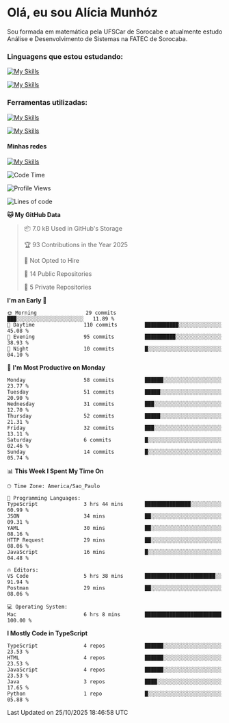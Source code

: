 # Olá, eu sou Alícia Munhóz

<p>Sou formada em matemática pela UFSCar de Sorocabe e atualmente estudo Análise e Desenvolvimento de Sistemas na FATEC de Sorocaba.</p>

### Linguagens que estou estudando:

[![My Skills](https://skillicons.dev/icons?i=js,ts,html,css)](https://skillicons.dev)


[![My Skills](https://skillicons.dev/icons?i=nodejs,java,py,latex)](https://skillicons.dev)

### Ferramentas utilizadas:

[![My Skills](https://skillicons.dev/icons?i=vscode,discord,figma,git)](https://skillicons.dev)

[![My Skills](https://skillicons.dev/icons?i=github,gmail,mongodb,sublime)](https://skillicons.dev)

#### Minhas redes
[![My Skills](https://skillicons.dev/icons?i=linkedin)](https://www.linkedin.com/in/aliciamunhozfrancodecamargo/)

<!--START_SECTION:waka-->
![Code Time](http://img.shields.io/badge/Code%20Time-304%20hrs%2026%20mins-blue)

![Profile Views](http://img.shields.io/badge/Profile%20Views-0-blue)

![Lines of code](https://img.shields.io/badge/From%20Hello%20World%20I%27ve%20Written-93.8%20thousand%20lines%20of%20code-blue)

**🐱 My GitHub Data** 

> 📦 7.0 kB Used in GitHub's Storage 
 > 
> 🏆 93 Contributions in the Year 2025
 > 
> 🚫 Not Opted to Hire
 > 
> 📜 14 Public Repositories 
 > 
> 🔑 5 Private Repositories 
 > 
**I'm an Early 🐤** 

```text
🌞 Morning                29 commits          ███░░░░░░░░░░░░░░░░░░░░░░   11.89 % 
🌆 Daytime                110 commits         ███████████░░░░░░░░░░░░░░   45.08 % 
🌃 Evening                95 commits          ██████████░░░░░░░░░░░░░░░   38.93 % 
🌙 Night                  10 commits          █░░░░░░░░░░░░░░░░░░░░░░░░   04.10 % 
```
📅 **I'm Most Productive on Monday** 

```text
Monday                   58 commits          ██████░░░░░░░░░░░░░░░░░░░   23.77 % 
Tuesday                  51 commits          █████░░░░░░░░░░░░░░░░░░░░   20.90 % 
Wednesday                31 commits          ███░░░░░░░░░░░░░░░░░░░░░░   12.70 % 
Thursday                 52 commits          █████░░░░░░░░░░░░░░░░░░░░   21.31 % 
Friday                   32 commits          ███░░░░░░░░░░░░░░░░░░░░░░   13.11 % 
Saturday                 6 commits           █░░░░░░░░░░░░░░░░░░░░░░░░   02.46 % 
Sunday                   14 commits          █░░░░░░░░░░░░░░░░░░░░░░░░   05.74 % 
```


📊 **This Week I Spent My Time On** 

```text
🕑︎ Time Zone: America/Sao_Paulo

💬 Programming Languages: 
TypeScript               3 hrs 44 mins       ███████████████░░░░░░░░░░   60.99 % 
JSON                     34 mins             ██░░░░░░░░░░░░░░░░░░░░░░░   09.31 % 
YAML                     30 mins             ██░░░░░░░░░░░░░░░░░░░░░░░   08.16 % 
HTTP Request             29 mins             ██░░░░░░░░░░░░░░░░░░░░░░░   08.06 % 
JavaScript               16 mins             █░░░░░░░░░░░░░░░░░░░░░░░░   04.48 % 

🔥 Editors: 
VS Code                  5 hrs 38 mins       ███████████████████████░░   91.94 % 
Postman                  29 mins             ██░░░░░░░░░░░░░░░░░░░░░░░   08.06 % 

💻 Operating System: 
Mac                      6 hrs 8 mins        █████████████████████████   100.00 % 
```

**I Mostly Code in TypeScript** 

```text
TypeScript               4 repos             ██████░░░░░░░░░░░░░░░░░░░   23.53 % 
HTML                     4 repos             ██████░░░░░░░░░░░░░░░░░░░   23.53 % 
JavaScript               4 repos             ██████░░░░░░░░░░░░░░░░░░░   23.53 % 
Java                     3 repos             ████░░░░░░░░░░░░░░░░░░░░░   17.65 % 
Python                   1 repo              █░░░░░░░░░░░░░░░░░░░░░░░░   05.88 % 
```




 Last Updated on 25/10/2025 18:46:58 UTC
<!--END_SECTION:waka-->

